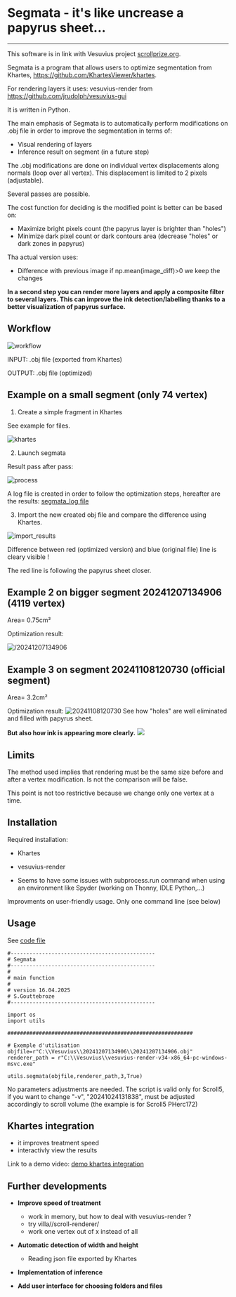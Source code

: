 # Segmata - it's like uncrease a papyrus sheet...
------------------------
This software is in link with Vesuvius project [scrollprize.org](https://scrollprize.org/).

Segmata is a program that allows users to optimize segmentation from Khartes, https://github.com/KhartesViewer/khartes.

For rendering layers it uses: vesuvius-render from https://github.com/jrudolph/vesuvius-gui

It is written in Python.


The main emphasis of Segmata is to automatically perform modifications on .obj file in order to improve the segmentation in terms of:
- Visual rendering of layers
- Inference result on segment (in a future step)

The .obj modifications are done on individual vertex displacements along normals (loop over all vertex). This displacement is limited to 2 pixels (adjustable).

Several passes are possible.

The cost function for deciding is the modified point is better can be based on:
- Maximize bright pixels count (the papyrus layer is brighter than "holes")
- Minimize dark pixel count or dark contours area (decrease "holes" or dark zones in papyrus)

Tha actual version uses:
- Difference with previous image if np.mean(image_diff)>0 we keep the changes

**In a second step you can render more layers and apply a composite filter to several layers.
This can improve the ink detection/labelling thanks to a better visualization of papyrus surface.**


## Workflow

![workflow](images/segmata_workflow.jpg)

INPUT: .obj file (exported from Khartes)

OUTPUT: .obj file (optimized)


## Example on a small segment (only 74 vertex)
1. Create a simple fragment in Khartes

See example for files.

![khartes](example/khartes_view.jpg)

2. Launch segmata

Result pass after pass:

![process](example/segment_test_improvment.gif)

A log file is created in order to follow the optimization steps, hereafter are the results:
[segmata_log file](example/segmata_log.txt)

3. Import the new created obj file and compare the difference using Khartes.

![import_results](example/import_result_khartes.jpg)

Difference between red (optimized version) and blue (original file) line is cleary visible !

The red line is following the papyrus sheet closer. 


## Example 2 on bigger segment 20241207134906 (4119 vertex)
Area= 0.75cm²

Optimization result:

![/20241207134906](example/20241207134906_comparaison.png)

## Example 3 on segment 20241108120730 (official segment)
Area= 3.2cm²

Optimization result:
![20241108120730](example/20241108120730_comparaison.png)
See how "holes" are well eliminated and filled with papyrus sheet.

**But also how ink is appearing more clearly.**
![](example/20241108120730_ink.jpg)

## Limits

The method used implies that rendering must be the same size before and after a vertex modification.
Is not the comparison will be false.

This point is not too restrictive because we change only one vertex at a time.


## Installation

Required installation:
- Khartes
- vesuvius-render

- Seems to have some issues with subprocess.run command when using an environment like Spyder (working on Thonny, IDLE Python,...)

Improvments on user-friendly usage.
Only one command line (see below)

## Usage
See [code file](code/optimization_20241207134906.py)
```
#----------------------------------------------
# Segmata
#----------------------------------------------
#
# main function
#
# version 16.04.2025
# S.Gouttebroze
#----------------------------------------------

import os
import utils

###########################################################

# Exemple d'utilisation
objfile=r"C:\\Vesuvius\\20241207134906\\20241207134906.obj"
renderer_path = r"C:\\Vesuvius\\vesuvius-render-v34-x86_64-pc-windows-msvc.exe"

utils.segmata(objfile,renderer_path,3,True)
```

No parameters adjustments are needed.
The script is valid only for Scroll5, if you want to change
"-v", "20241024131838", must be adjusted accordingly to scroll volume (the example is for Scroll5 PHerc172)


 ## Khartes integration 

  - it improves treatment speed
  - interactivly view the results

Link to a demo video:
 [demo khartes integration](https://github.com/sgoutteb/segmata/blob/b52449f4d5eeedb8fa6f8a44c7465e6736428bdf/khartes_integration/%CF%87%CE%AC%CF%81%CF%84%CE%B7%CF%82%20-%20khartes_projet_segmata.mp4)

## Further developments

- **Improve speed of treatment**
  - work in memory, but how to deal with vesuvius-render ?
  - try villa//scroll-renderer/
  - work one vertex out of x instead of all
- **Automatic detection of width and height**
  - Reading json file exported by Khartes

- **Implementation of inference**
- **Add user interface for choosing folders and files**
